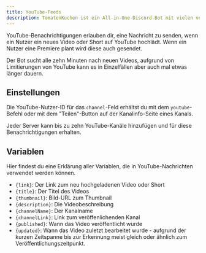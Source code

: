 ```yaml
---
title: YouTube-Feeds
description: TomatenKuchen ist ein All-in-One-Discord-Bot mit vielen verschiedenen Funktionen. Der Bot hat unter anderem die Möglichkeit, hochgeladene Videos oder Shorts von YouTube-Kanälen anzukündigen.
---
```


YouTube-Benachrichtigungen erlauben dir, eine Nachricht zu senden, wenn ein Nutzer ein neues Video oder Short auf YouTube hochlädt.
Wenn ein Nutzer eine Premiere plant wird diese auch gesendet.

Der Bot sucht alle zehn Minuten nach neuen Videos, aufgrund von Limitierungen von YouTube kann es in Einzelfällen aber auch mal etwas länger dauern.

## Einstellungen

Die YouTube-Nutzer-ID für das `channel`-Feld erhältst du mit dem `youtube`-Befehl oder mit dem "Teilen"-Button auf der Kanalinfo-Seite eines Kanals.

Jeder Server kann bis zu zehn YouTube-Kanäle hinzufügen und für diese Benachrichtigungen erhalten.

## Variablen

Hier findest du eine Erklärung aller Variablen, die in YouTube-Nachrichten verwendet werden können.

- `{link}`: Der Link zum neu hochgeladenen Video oder Short
- `{title}`: Der Titel des Videos
- `{thumbnail}`: Bild-URL zum Thumbnail
- `{description}`: Die Videobeschreibung
- `{channelName}`: Der Kanalname
- `{channelLink}`: Link zum veröffenlichenden Kanal
- `{published}`: Wann das Video veröffentlicht wurde
- `{updated}`: Wann das Video zuletzt bearbeitet wurde - aufgrund der kurzen Zeitspanne bis zur Erkennung meist gleich oder ähnlich zum Veröffentlichungszeitpunkt.
